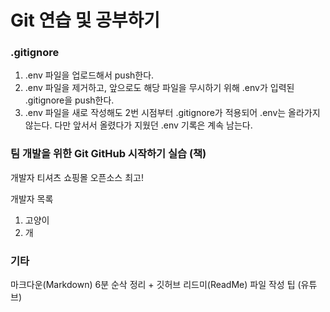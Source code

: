 # Git 연습 및 공부하기

### .gitignore

1. .env 파일을 업로드해서 push한다.
2. .env 파일을 제거하고, 앞으로도 해당 파일을 무시하기 위해 .env가 입력된 .gitignore을 push한다.
3. .env 파일을 새로 작성해도 2번 시점부터 .gitignore가 적용되어 .env는 올라가지 않는다. 다만 앞서서 올렸다가 지웠던 .env 기록은 계속 남는다.

### 팀 개발을 위한 Git GitHub 시작하기 실습 (책)

개발자 티셔츠 쇼핑몰 오픈소스 최고!

개발자 목록

1. 고양이
2. 개

### 기타

마크다운(Markdown) 6분 순삭 정리 + 깃허브 리드미(ReadMe) 파일 작성 팁 (유튜브)
